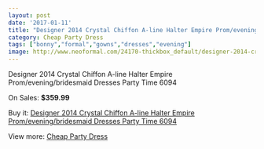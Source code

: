 ```yaml
---
layout: post
date: '2017-01-11'
title: "Designer 2014 Crystal Chiffon A-line Halter Empire Prom/evening/bridesmaid Dresses Party Time 6094"
category: Cheap Party Dress
tags: ["bonny","formal","gowns","dresses","evening"]
image: http://www.neoformal.com/24170-thickbox_default/designer-2014-crystal-chiffon-a-line-halter-empire-prom-evening-bridesmaid-dresses-party-time-6094.jpg
---
```

Designer 2014 Crystal Chiffon A-line Halter Empire Prom/evening/bridesmaid Dresses Party Time 6094

On Sales: **$359.99**
<a href="https://www.neoformal.com/en/cheap-party-dress/8213-designer-2014-crystal-chiffon-a-line-halter-empire-prom-evening-bridesmaid-dresses-party-time-6094.html"><amp-img layout="responsive" width="600" height="600" src="//www.neoformal.com/24170-thickbox_default/designer-2014-crystal-chiffon-a-line-halter-empire-prom-evening-bridesmaid-dresses-party-time-6094.jpg" alt="Designer 2014 Crystal Chiffon A-line Halter Empire Prom/evening/bridesmaid Dresses Party Time 6094 0" /></a>
<a href="https://www.neoformal.com/en/cheap-party-dress/8213-designer-2014-crystal-chiffon-a-line-halter-empire-prom-evening-bridesmaid-dresses-party-time-6094.html"><amp-img layout="responsive" width="600" height="600" src="//www.neoformal.com/24173-thickbox_default/designer-2014-crystal-chiffon-a-line-halter-empire-prom-evening-bridesmaid-dresses-party-time-6094.jpg" alt="Designer 2014 Crystal Chiffon A-line Halter Empire Prom/evening/bridesmaid Dresses Party Time 6094 1" /></a>
<a href="https://www.neoformal.com/en/cheap-party-dress/8213-designer-2014-crystal-chiffon-a-line-halter-empire-prom-evening-bridesmaid-dresses-party-time-6094.html"><amp-img layout="responsive" width="600" height="600" src="//www.neoformal.com/24172-thickbox_default/designer-2014-crystal-chiffon-a-line-halter-empire-prom-evening-bridesmaid-dresses-party-time-6094.jpg" alt="Designer 2014 Crystal Chiffon A-line Halter Empire Prom/evening/bridesmaid Dresses Party Time 6094 2" /></a>
<a href="https://www.neoformal.com/en/cheap-party-dress/8213-designer-2014-crystal-chiffon-a-line-halter-empire-prom-evening-bridesmaid-dresses-party-time-6094.html"><amp-img layout="responsive" width="600" height="600" src="//www.neoformal.com/24171-thickbox_default/designer-2014-crystal-chiffon-a-line-halter-empire-prom-evening-bridesmaid-dresses-party-time-6094.jpg" alt="Designer 2014 Crystal Chiffon A-line Halter Empire Prom/evening/bridesmaid Dresses Party Time 6094 3" /></a>

Buy it: [Designer 2014 Crystal Chiffon A-line Halter Empire Prom/evening/bridesmaid Dresses Party Time 6094](https://www.neoformal.com/en/cheap-party-dress/8213-designer-2014-crystal-chiffon-a-line-halter-empire-prom-evening-bridesmaid-dresses-party-time-6094.html "Designer 2014 Crystal Chiffon A-line Halter Empire Prom/evening/bridesmaid Dresses Party Time 6094")

View more: [Cheap Party Dress](https://www.neoformal.com/en/141-cheap-party-dress "Cheap Party Dress")